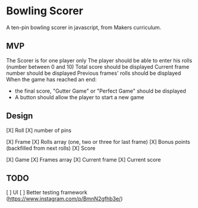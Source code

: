 # Bowling Scorer

A ten-pin bowling scorer in javascript, from Makers curriculum.

## MVP

The Scorer is for one player only
The player should be able to enter his rolls (number between 0 and 10)
Total score should be displayed
Current frame number should be displayed
Previous frames' rolls should be displayed
When the game has reached an end:
 - the final score, "Gutter Game" or "Perfect Game" should be displayed
 - A button should allow the player to start a new game

## Design

[X] Roll
  [X] number of pins

[X] Frame
 [X] Rolls array (one, two or three for last frame)
 [X] Bonus points (backfilled from next rolls)
 [X] Score

[X] Game
  [X] Frames array
  [X] Current frame
  [X] Current score

## TODO

[ ] UI
[ ] Better testing framework (https://www.instagram.com/p/BmnN2gfhb3e/)
